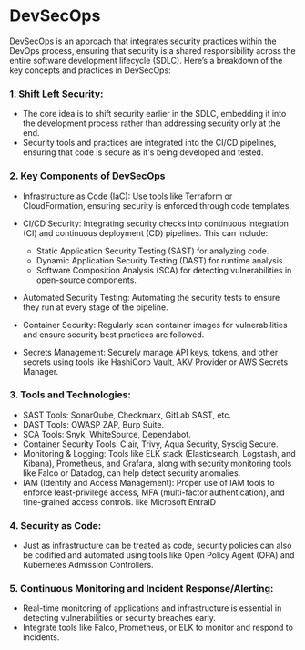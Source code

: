 # DevSecOps 

DevSecOps is an approach that integrates security practices within the DevOps process, ensuring that security is a shared responsibility across the entire software development lifecycle (SDLC). Here’s a breakdown of the key concepts and practices in DevSecOps:

### 1. Shift Left Security:
- The core idea is to shift security earlier in the SDLC, embedding it into the development process rather than addressing security only at the end.
- Security tools and practices are integrated into the CI/CD pipelines, ensuring that code is secure as it's being developed and tested.

### 2. Key Components of DevSecOps

- Infrastructure as Code (IaC): Use tools like Terraform or CloudFormation, ensuring security is enforced through code templates.
- CI/CD Security: Integrating security checks into continuous integration (CI) and continuous deployment (CD) pipelines. This can include:
  - Static Application Security Testing (SAST) for analyzing code.
  - Dynamic Application Security Testing (DAST) for runtime analysis.
  - Software Composition Analysis (SCA) for detecting vulnerabilities in open-source components.

- Automated Security Testing: Automating the security tests to ensure they run at every stage of the pipeline.
- Container Security: Regularly scan container images for vulnerabilities and ensure security best practices are followed.
- Secrets Management: Securely manage API keys, tokens, and other secrets using tools like HashiCorp Vault, AKV Provider or AWS Secrets Manager.

### 3. Tools and Technologies:

- SAST Tools: SonarQube, Checkmarx, GitLab SAST, etc.
- DAST Tools: OWASP ZAP, Burp Suite.
- SCA Tools: Snyk, WhiteSource, Dependabot.
- Container Security Tools: Clair, Trivy, Aqua Security, Sysdig Secure.
- Monitoring & Logging: Tools like ELK stack (Elasticsearch, Logstash, and Kibana), Prometheus, and Grafana, along with security monitoring tools like Falco or Datadog, can help detect security anomalies.
- IAM (Identity and Access Management): Proper use of IAM tools to enforce least-privilege access, MFA (multi-factor authentication), and fine-grained access controls. like Microsoft EntraID

### 4. Security as Code:

- Just as infrastructure can be treated as code, security policies can also be codified and automated using tools like Open Policy Agent (OPA) and Kubernetes Admission Controllers.

### 5. Continuous Monitoring and Incident Response/Alerting:
- Real-time monitoring of applications and infrastructure is essential in detecting vulnerabilities or security breaches early.
- Integrate tools like Falco, Prometheus, or ELK to monitor and respond to incidents.